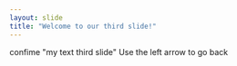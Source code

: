```yaml
---
layout: slide
title: "Welcome to our third slide!"
---
```

confime "my text third slide"
Use the left arrow to go back
